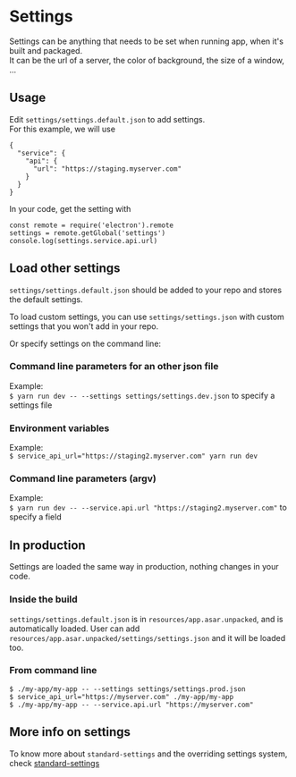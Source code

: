 # Settings

Settings can be anything that needs to be set when running app, when it's built and packaged.  
It can be the url of a server, the color of background, the size of a window, ...

## Usage

Edit `settings/settings.default.json` to add settings.  
For this example, we will use

```
{
  "service": {
    "api": {
      "url": "https://staging.myserver.com"
    }
  }
}
```

In your code, get the setting with 

```
const remote = require('electron').remote
settings = remote.getGlobal('settings')
console.log(settings.service.api.url)
```

## Load other settings

`settings/settings.default.json` should be added to your repo and stores the default settings.

To load custom settings, you can use `settings/settings.json` with custom settings that you won't add in your repo.  

Or specify settings on the command line:

### Command line parameters for an other json file
Example:  
`$ yarn run dev -- --settings settings/settings.dev.json` to specify a settings file  

### Environment variables
Example:  
`$ service_api_url="https://staging2.myserver.com" yarn run dev`  

### Command line parameters (argv)
Example:  
`$ yarn run dev -- --service.api.url "https://staging2.myserver.com"` to specify a field  

## In production

Settings are loaded the same way in production, nothing changes in your code.

### Inside the build

`settings/settings.default.json` is in `resources/app.asar.unpacked`, and is automatically loaded. 
User can add `resources/app.asar.unpacked/settings/settings.json` and it will be loaded too.

### From command line

```
$ ./my-app/my-app -- --settings settings/settings.prod.json
$ service_api_url="https://myserver.com" ./my-app/my-app
$ ./my-app/my-app -- --service.api.url "https://myserver.com"
```

## More info on settings

To know more about `standard-settings` and the overriding settings system, check [standard-settings](https://github.com/soixantecircuits/standard-settings)
